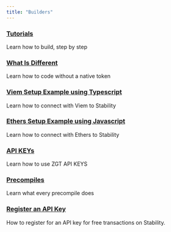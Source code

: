 ```yaml
---
title: "Builders"
---
```


<div class="docs-card-container">
   <div class="row row-cols-1 row-cols-md-3a g-4">
      <div class="col">
         <div class="card card-body h-100 d-flex flex-column" >
            <a href="/builders/tutorials" class="card-title card-link stretched-link">
               <h3>Tutorials</h3>
            </a>
            <p class="card-text">Learn how to build, step by step</p>
      </div>
         </div>
      <div class="col">
         <div class="card card-body h-100 d-flex flex-column" >
            <a href="/builders/what_is_different" class="card-title card-link stretched-link">
               <h3>What Is Different</h3>
            </a>
            <p class="card-text">Learn how to code without a native token</p>
         </div>
      </div>
   </div>
   <p></p>
   <div class="row row-cols-1 row-cols-md-3a g-4">
      <div class="col">
         <div class="card card-body h-100 d-flex flex-column" >
            <a href="/builders/viem_setup_example" class="card-title card-link stretched-link">
               <h3>Viem Setup Example using Typescript</h3>
            </a>
            <p class="card-text">Learn how to connect with Viem to Stability</p>
         </div>
      </div>
      <div class="col">
         <div class="card card-body h-100 d-flex flex-column" >
            <a href="/builders/ethers_setup_example" class="card-title card-link stretched-link">
               <h3>Ethers Setup Example using Javascript</h3>
            </a>
            <p class="card-text">Learn how to connect with Ethers to Stability</p>
         </div>
      </div>
      <div class="col">
         <div class="card card-body h-100 d-flex flex-column" >
            <a href="/builders/api_keys" class="card-title card-link stretched-link">
               <h3>API KEYs</h3>
            </a>
            <p class="card-text">Learn how to use ZGT API KEYS</p>
         </div>
      </div>
   </div>
   
   <div class="row row-cols-1 row-cols-md-3a g-4">
      <div class="col">
         <div class="card card-body h-100 d-flex flex-column" >
            <a href="/builders/precompiles" class="card-title card-link stretched-link">
               <h3>Precompiles</h3>
            </a>
            <p class="card-text">Learn what every precompile does</p>
         </div>
      </div>
      <div class="col">
         <div class="card card-body h-100 d-flex flex-column" >
            <a href="/builders/register_for_api_key" class="card-title card-link stretched-link"> 
               <h3>Register an API Key</h3>
            </a>
         <p class="card-text">How to register for an API key for free transactions on Stability.</p>
      </div>
    </div>
   </div>

</div>

